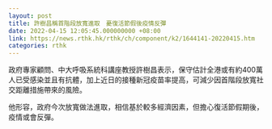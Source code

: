 ```yaml
---
layout: post
title: 許樹昌稱首階段放寬進取　憂復活節假後疫情反彈
date: 2022-04-15 12:05:45.000000000 +08:00
link: https://news.rthk.hk/rthk/ch/component/k2/1644141-20220415.htm
categories: rthk
---
```


政府專家顧問、中大呼吸系統科講座教授許樹昌表示，保守估計全港或有約400萬人已受感染並且有抗體，加上近日的接種新冠疫苗率提高，可減少因首階段放寬社交距離措施帶來的風險。

他形容，政府今次放寬做法進取，相信基於較多經濟因素，但擔心復活節假期後，疫情或會反彈。
